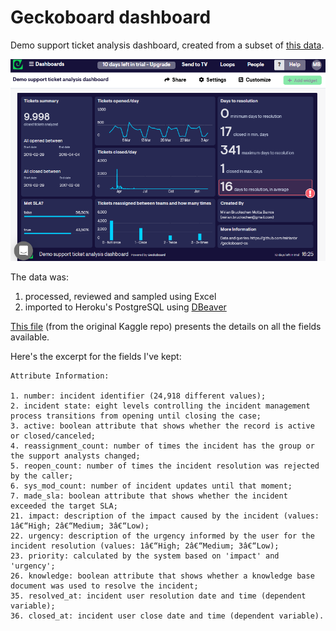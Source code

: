 # Geckoboard dashboard

Demo support ticket analysis dashboard, created from a subset of [this data](https://www.kaggle.com/vipulshinde/incident-response-log).

![Dashboard screenshot](https://raw.githubusercontent.com/mirianbr/geckoboard-cs/main/screenshot.png)

The data was:
1. processed, reviewed and sampled using Excel
2. imported to Heroku's PostgreSQL using [DBeaver](https://dbeaver.io) 

[This file](https://www.kaggle.com/vipulshinde/incident-response-log?select=Incident_response.txt) (from the original Kaggle repo) presents the details on all the fields available. 

Here's the excerpt for the fields I've kept:

```
Attribute Information:

1. number: incident identifier (24,918 different values);
2. incident state: eight levels controlling the incident management process transitions from opening until closing the case;
3. active: boolean attribute that shows whether the record is active or closed/canceled;
4. reassignment_count: number of times the incident has the group or the support analysts changed;
5. reopen_count: number of times the incident resolution was rejected by the caller;
6. sys_mod_count: number of incident updates until that moment;
7. made_sla: boolean attribute that shows whether the incident exceeded the target SLA;
21. impact: description of the impact caused by the incident (values: 1â€“High; 2â€“Medium; 3â€“Low);
22. urgency: description of the urgency informed by the user for the incident resolution (values: 1â€“High; 2â€“Medium; 3â€“Low);
23. priority: calculated by the system based on 'impact' and 'urgency';
26. knowledge: boolean attribute that shows whether a knowledge base document was used to resolve the incident;
35. resolved_at: incident user resolution date and time (dependent variable);
36. closed_at: incident user close date and time (dependent variable).
```
